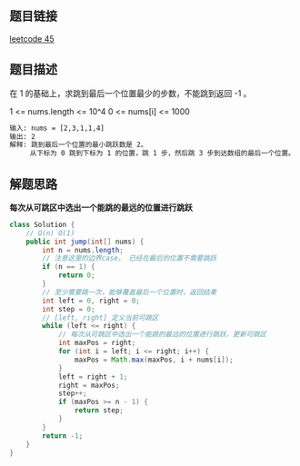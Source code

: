 ## 题目链接

[leetcode 45](https://leetcode.cn/problems/jump-game-ii/)

## 题目描述

在 1 的基础上，求跳到最后一个位置最少的步数，不能跳到返回 -1 。

1 <= nums.length <= 10^4
0 <= nums[i] <= 1000

```html
输入: nums = [2,3,1,1,4]
输出: 2
解释: 跳到最后一个位置的最小跳跃数是 2。
     从下标为 0 跳到下标为 1 的位置，跳 1 步，然后跳 3 步到达数组的最后一个位置。
```

## 解题思路

**每次从可跳区中选出一个能跳的最远的位置进行跳跃**  

```JAVA
class Solution {
    // O(n) O(1)
    public int jump(int[] nums) {
        int n = nums.length;
        // 注意这里的边界case， 已经在最后的位置不需要跳跃
        if (n == 1) {
            return 0;
        }
        // 至少需要跳一次，能够覆盖最后一个位置时，返回结果
        int left = 0, right = 0;
        int step = 0;
        // [left, right] 定义当前可跳区
        while (left <= right) {
            // 每次从可跳区中选出一个能跳的最远的位置进行跳跃，更新可跳区
            int maxPos = right;
            for (int i = left; i <= right; i++) {
                maxPos = Math.max(maxPos, i + nums[i]);
            }
            left = right + 1;
            right = maxPos;
            step++;
            if (maxPos >= n - 1) {
                return step;
            }
        }
        return -1;
    }
}
```

